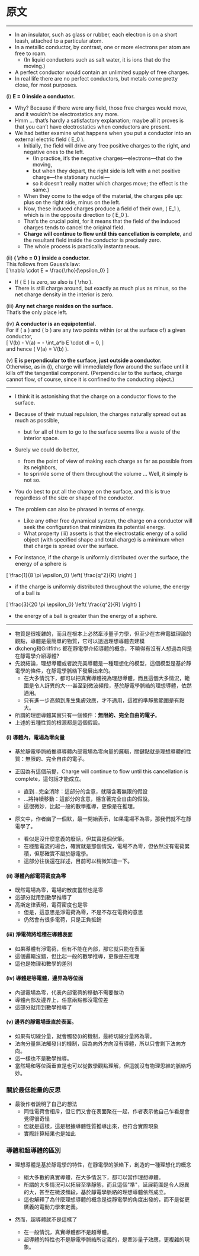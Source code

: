 # 原文

---

- In an insulator, such as glass or rubber, each electron is on a short leash, attached to a particular atom. 
- In a metallic conductor, by contrast, one or more electrons per atom are free to roam. 
  - (In liquid conductors such as salt water, it is ions that do the moving.) 
- A perfect conductor would contain an unlimited supply of free charges. 
- In real life there are no perfect conductors, but metals come pretty close, for most purposes.

(i) **E = 0 inside a conductor.** 

- Why? Because if there were any field, those free charges would move, and it wouldn’t be electrostatics any more. 
- Hmm ... that’s hardly a satisfactory explanation; maybe all it proves is that you can’t have electrostatics when conductors are present. 
- We had better examine what happens when you put a conductor into an external electric field \( E_0 \). 
  - Initially, the field will drive any free positive charges to the right, and negative ones to the left. 
    - (In practice, it’s the negative charges—electrons—that do the moving, 
    - but when they depart, the right side is left with a net positive charge—the stationary nuclei—
    - so it doesn’t really matter which charges move; the effect is the same.) 
  - When they come to the edge of the material, the charges pile up: plus on the right side, minus on the left. 
  - Now, these induced charges produce a field of their own, \( E_1 \), which is in the opposite direction to \( E_0 \). 
  - That’s the crucial point, for it means that the field of the induced charges tends to cancel the original field. 
  - **Charge will continue to flow until this cancellation is complete**, and the resultant field inside the conductor is precisely zero. 
  - The whole process is practically instantaneous.


(ii) **\( \rho = 0 \) inside a conductor.**  
This follows from Gauss’s law:  
\[ \nabla \cdot E = \frac{\rho}{\epsilon_0} \]  
- If \( E \) is zero, so also is \( \rho \). 
- There is still charge around, but exactly as much plus as minus, so the net charge density in the interior is zero.

(iii) **Any net charge resides on the surface.**  
That’s the only place left.

(iv) **A conductor is an equipotential.**  
For if \( a \) and \( b \) are any two points within (or at the surface of) a given conductor,  
\[ V(b) - V(a) = - \int_a^b E \cdot dl = 0, \]  
and hence \( V(a) = V(b) \).

(v) **E is perpendicular to the surface, just outside a conductor.**  
Otherwise, as in (i), charge will immediately flow around the surface until it kills off the tangential component. 
(Perpendicular to the surface, charge cannot flow, of course, since it is confined to the conducting object.)

---

- I think it is astonishing that the charge on a conductor flows to the surface.
 
- Because of their mutual repulsion, the charges naturally spread out as much as possible, 
  - but for all of them to go to the surface seems like a waste of the interior space. 

- Surely we could do better, 
  - from the point of view of making each charge as far as possible from its neighbors, 
  - to sprinkle some of them throughout the volume ... Well, it simply is not so. 

- You do best to put all the charge on the surface, and this is true regardless of the size or shape of the conductor. 

- The problem can also be phrased in terms of energy. 
  - Like any other free dynamical system, the charge on a conductor will seek the configuration that minimizes its potential energy. 
  - What property (iii) asserts is that the electrostatic energy of a solid object (with specified shape and total charge) is a minimum when that charge is spread over the surface. 

- For instance, if the charge is uniformly distributed over the surface, the energy of a sphere is 

\[
\frac{1}{8 \pi \epsilon_0} \left( \frac{q^2}{R} \right)
\]  

- if the charge is uniformly distributed throughout the volume, the energy of a ball is

\[
\frac{3}{20 \pi \epsilon_0} \left( \frac{q^2}{R} \right)
\]

- the energy of a ball is greater than the energy of a sphere.


---

- 物質是很複雜的，而且在根本上必然牽涉量子力學，但至少在古典電磁理論的觀點，導體是最簡單的物質，它可以透過理想導體去建模
- dkcheng和Griffiths 都在靜電學介紹導體的概念，不曉得有沒有人想過為何是在靜電學介紹導體?
- 先說結論，理想導體或者說完美導體是一種理想化的模型，這個模型是基於靜電學的條件，在靜電學脈絡下發展出來的。
  - 在大多情況下，都可以把真實導體視為理想導體，而且這個大多情況，範圍是令人訝異的大---甚至到微波頻段，基於靜電學脈絡的理想導體，依然適用。
  - 只有進一步高頻到產生集膚效應，才不適用，這裡的準靜態範圍是有點大。
- 所謂的理想導體其實只有一個條件：**無限的、完全自由的電子**。
- 上述的五種性質的根源都是這個假設。

#### (i) 導體內，電場為零向量
- 基於靜電學脈絡推導導體內部電場為零向量的邏輯，關鍵點就是理想導體的性質：無限的、完全自由的電子。
- 正因為有這個前提，Charge will continue to flow until this cancellation is complete，這句話才能成立。
  - 直到...完全消除：這部分的含意，就隱含著無限的假設
  - ...將持續移動：這部分的含意，隱含著完全自由的假設。
  - 這很微妙，比起一般的數學推導，更像是在推理。

- 原文中，作者幽了一個默，最一開始表示，如果電場不為零，那我們就不在靜電學了。
  - 看似是沒什麼意義的廢話，但其實是個伏筆。
  - 在穩態電流的場合，確實就是那個情況，電場不為零，但依然沒有電荷累積，但那確實不屬於靜電學。
  - 這部分往後還在詳述，目前可以稍微知道一下。

#### (ii) 導體內部電荷密度為零

- 既然電場為零，電場的散度當然也是零
- 這部分就用到數學推導了
- 高斯定律表明，電荷密度也是零
  - 但是，這意思是淨電荷為零，不是不存在電荷的意思
  - 仍然會有很多電荷，只是正負抵銷

#### (iii) 淨電荷將堆積在導體表面

- 如果導體有淨電荷，但有不能在內部，那它就只能在表面
- 這個邏輯沒錯，但比起一般的數學推導，更像是在推理
- 這也是物理和數學的差別

#### (iv) 導體是等電體，邊界為等位面

- 內部電場為零，代表內部電荷的移動不需要做功
- 導體內部及邊界上，任意兩點都沒電位差
- 這部分就用到數學推導了

#### (v) 邊界的靜電場垂直於表面。

- 如果有切線分量，就會觸發(i)的機制，最終切線分量將為零。
- 法向分量無法觸發(i)的機制，因為向外方向沒有導體，所以只會剩下法向方向。
- 這一樣也不是數學推導。
- 當然場和等位面垂直是也可以從數學觀點理解，但這就沒有物理思維的脈絡巧妙。

### 關於最低能量的反思

- 最後作者說明了自己的想法
  - 同性電荷會相斥，但它們又會在表面聚在一起，作者表示他自己乍看是會覺得很奇怪
  - 但就是這樣，這是根據導體性質推導出來，也符合實際現象
  - 實際計算結果也是如此

### 導體和超導體的區別

- 理想導體是基於靜電學的特性，在靜電學的脈絡下，創造的一種理想化的概念
  - 絕大多數的真實導體，在大多情況下，都可以當作理想導體。
  - 所謂的大多情況可以拓展至準靜態，而且這個"準"，延展範圍是令人訝異的大，甚至在微波頻段，基於靜電學脈絡的理想導體依然成立。
  - 這也解釋了為什麼理想導體的概念是從靜電學的角度出發的，而不是從更廣義的電動力學來定義。

- 然而，超導體就不是這樣了
  - 在一般情況，真實導體都不是超導體。
  - 超導體的特性也不是靜電學脈絡所定義的，是牽涉量子效應，更複雜的現象。
